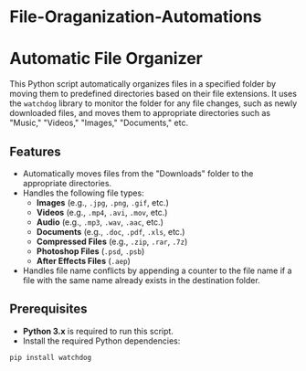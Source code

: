 # File-Oraganization-Automations
# Automatic File Organizer

This Python script automatically organizes files in a specified folder by moving them to predefined directories based on their file extensions. It uses the `watchdog` library to monitor the folder for any file changes, such as newly downloaded files, and moves them to appropriate directories such as "Music," "Videos," "Images," "Documents," etc.

## Features

- Automatically moves files from the "Downloads" folder to the appropriate directories.
- Handles the following file types:
  - **Images** (e.g., `.jpg`, `.png`, `.gif`, etc.)
  - **Videos** (e.g., `.mp4`, `.avi`, `.mov`, etc.)
  - **Audio** (e.g., `.mp3`, `.wav`, `.aac`, etc.)
  - **Documents** (e.g., `.doc`, `.pdf`, `.xls`, etc.)
  - **Compressed Files** (e.g., `.zip`, `.rar`, `.7z`)
  - **Photoshop Files** (`.psd`, `.psb`)
  - **After Effects Files** (`.aep`)
- Handles file name conflicts by appending a counter to the file name if a file with the same name already exists in the destination folder.

## Prerequisites

- **Python 3.x** is required to run this script.
- Install the required Python dependencies:

```bash
pip install watchdog
